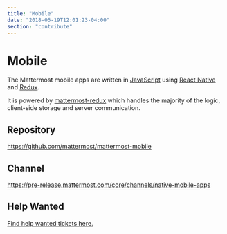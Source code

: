 ```yaml
---
title: "Mobile"
date: "2018-06-19T12:01:23-04:00"
section: "contribute"
---
```


# Mobile

The Mattermost mobile apps are written in [JavaScript](https://golang.org/) using [React Native](https://facebook.github.io/react-native/) and [Redux](http://redux.js.org/).

It is powered by [mattermost-redux](/contribute/redux) which handles the majority of the logic, client-side storage and server communication.

## Repository

https://github.com/mattermost/mattermost-mobile

## Channel

https://pre-release.mattermost.com/core/channels/native-mobile-apps

## Help Wanted

[Find help wanted tickets here.](https://github.com/mattermost/mattermost-mobile/issues?q=is%3Aopen+is%3Aissue+label%3A%22Help+Wanted%22)
